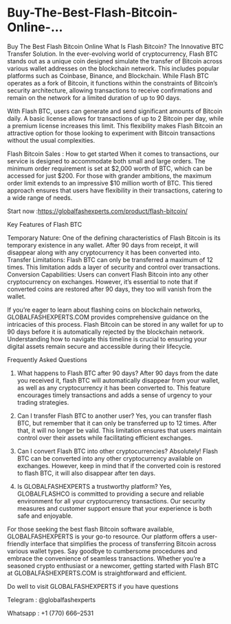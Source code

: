 # Buy-The-Best-Flash-Bitcoin-Online-...
Buy The Best Flash Bitcoin Online
What Is Flash Bitcoin?
The Innovative BTC Transfer Solution.
In the ever-evolving world of cryptocurrency, Flash BTC stands out as a unique coin designed simulate the transfer of Bitcoin across various wallet addresses on the blockchain network. This includes popular platforms such as Coinbase, Binance, and Blockchain. While Flash BTC operates as a fork of Bitcoin, it functions within the constraints of Bitcoin’s security architecture, allowing transactions to receive confirmations and remain on the network for a limited duration of up to 90 days.


With Flash BTC, users can generate and send significant amounts of Bitcoin daily. A basic license allows for transactions of up to 2 Bitcoin per day, while a premium license increases this limit. This flexibility makes Flash Bitcoin an attractive option for those looking to experiment with Bitcoin transactions without the usual complexities.

Flash Bitcoin Sales : How to get started
When it comes to transactions, our service is designed to accommodate both small and large orders. The minimum order requirement is set at $2,000 worth of BTC, which can be accessed for just $200. For those with grander ambitions, the maximum order limit extends to an impressive $10 million worth of BTC. This tiered approach ensures that users have flexibility in their transactions, catering to a wide range of needs.

Start now :https://globalfashexperts.com/product/flash-bitcoin/

Key Features of Flash BTC

Temporary Nature: One of the defining characteristics of Flash Bitcoin is its temporary existence in any wallet. After 90 days from receipt, it will disappear along with any cryptocurrency it has been converted into.
Transfer Limitations: Flash BTC can only be transferred a maximum of 12 times. This limitation adds a layer of security and control over transactions.
Conversion Capabilities: Users can convert Flash Bitcoin into any other cryptocurrency on exchanges. However, it’s essential to note that if converted coins are restored after 90 days, they too will vanish from the wallet.

If you’re eager to learn about flashing coins on blockchain networks, GLOBALFASHEXPERTS.COM provides comprehensive guidance on the intricacies of this process. Flash Bitcoin can be stored in any wallet for up to 90 days before it is automatically rejected by the blockchain network. Understanding how to navigate this timeline is crucial to ensuring your digital assets remain secure and accessible during their lifecycle.

Frequently Asked Questions
1. What happens to Flash BTC after 90 days?
After 90 days from the date you received it, flash BTC will automatically disappear from your wallet, as well as any cryptocurrency it has been converted to. This feature encourages timely transactions and adds a sense of urgency to your trading strategies.

2. Can I transfer Flash BTC to another user?
Yes, you can transfer flash BTC, but remember that it can only be transferred up to 12 times. After that, it will no longer be valid. This limitation ensures that users maintain control over their assets while facilitating efficient exchanges.

3. Can I convert Flash BTC into other cryptocurrencies?
Absolutely! Flash BTC can be converted into any other cryptocurrency available on exchanges. However, keep in mind that if the converted coin is restored to flash BTC, it will also disappear after ten days.

4. Is GLOBALFASHEXPERTS a trustworthy platform?
Yes, GLOBALFLASHCO is committed to providing a secure and reliable environment for all your cryptocurrency transactions. Our security measures and customer support ensure that your experience is both safe and enjoyable.

For those seeking the best flash Bitcoin software available, GLOBALFASHEXPERTS is your go-to resource. Our platform offers a user-friendly interface that simplifies the process of transferring Bitcoin across various wallet types. Say goodbye to cumbersome procedures and embrace the convenience of seamless transactions. Whether you’re a seasoned crypto enthusiast or a newcomer, getting started with Flash BTC at GLOBALFASHEXPERTS.COM is straightforward and efficient.

Do well to visit GLOBALFASHEXPERTS if you have questions

Telegram : @globalfashexperts

Whatsapp : +1 (770) 666–2531
